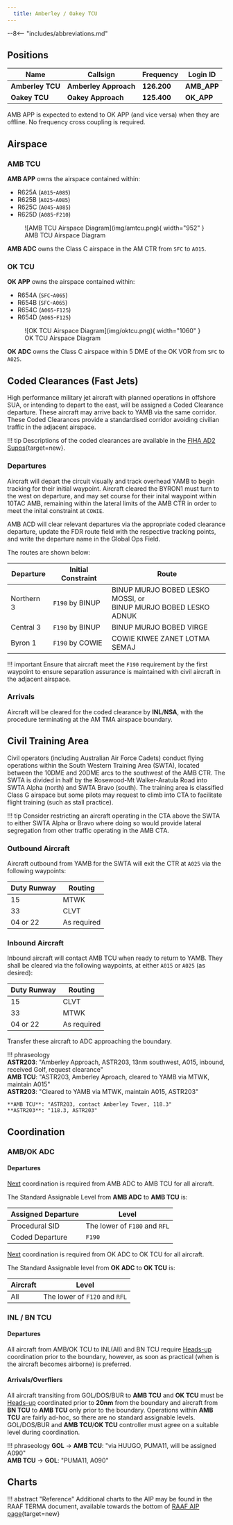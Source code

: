 ```yaml
---
  title: Amberley / Oakey TCU
---
```


--8<-- "includes/abbreviations.md"

## Positions

| Name               | Callsign       | Frequency        | Login ID              |
| ------------------ | -------------- | ---------------- | --------------------------------------|
| **Amberley TCU**   | **Amberley Approach**   | **126.200**        | **AMB_APP**                                   |
| **Oakey TCU**   | **Oakey Approach** | **125.400**        | **OK_APP**                                   |

AMB APP is expected to extend to OK APP (and vice versa) when they are offline. No frequency cross coupling is required. 

## Airspace
### AMB TCU
**AMB APP** owns the airspace contained within:

- R625A (`A015`-`A085`)  
- R625B (`A025`-`A085`)  
- R625C (`A045`-`A085`)  
- R625D (`A085`-`F210`)

<figure markdown>
![AMB TCU Airspace Diagram](img/amtcu.png){ width="952" }
  <figcaption>AMB TCU Airspace Diagram</figcaption>
</figure>

**AMB ADC** owns the Class C airspace in the AM CTR from `SFC` to `A015`. 

### OK TCU
**OK APP** owns the airspace contained within:

- R654A (`SFC`-`A065`)  
- R654B (`SFC`-`A065`)  
- R654C (`A065`-`F125`)  
- R654D (`A065`-`F125`)  

<figure markdown>
![OK TCU Airspace Diagram](img/oktcu.png){ width="1060" }
  <figcaption>OK TCU Airspace Diagram</figcaption>
</figure>

**OK ADC** owns the Class C airspace within 5 DME of the OK VOR from `SFC` to `A025`.

## Coded Clearances (Fast Jets)
High performance military jet aircraft with planned operations in offshore SUA, or intending to depart to the east, will be assigned a Coded Clearance departure. These aircraft may arrive back to YAMB via the same corridor. These Coded Clearances provide a standardised corridor avoiding civilian traffic in the adjacent airspace. 

!!! tip
    Descriptions of the coded clearances are available in the [FIHA AD2 Supps](https://ais-af.airforce.gov.au/australian-aip){target=new}.

### Departures
Aircraft will depart the circuit visually and track overhead YAMB to begin tracking for their initial waypoint. Aircraft cleared the BYRON1 must turn to the west on departure, and may set course for their inital waypoint within 10TAC AMB, remaining within the lateral limits of the AMB CTR in order to meet the inital constraint at `COWIE`.

AMB ACD will clear relevant departures via the appropriate coded clearance departure, update the FDR route field with the respective tracking points, and write the departure name in the Global Ops Field. 

The routes are shown below:

| Departure | Initial Constraint | Route |
| --------- | ----------| --------- |
| Northern 3 | `F190` by BINUP | BINUP MURJO BOBED LESKO MOSSI, or<br>BINUP MURJO BOBED LESKO ADNUK |
| Central 3 | `F190` by BINUP | BINUP MURJO BOBED VIRGE |
| Byron 1 | `F190` by COWIE | COWIE KIWEE ZANET LOTMA SEMAJ | 

!!! important
    Ensure that aircraft meet the `F190` requirement by the first waypoint to ensure separation assurance is maintained with civil aircraft in the adjacent airspace.

### Arrivals
Aircraft will be cleared for the coded clearance by **INL**/**NSA**, with the procedure terminating at the AM TMA airspace boundary.

## Civil Training Area
Civil operators (including Australian Air Force Cadets) conduct flying operations within the South Western Training Area (SWTA), located between the 10DME and 20DME arcs to the southwest of the AMB CTR. The SWTA is divided in half by the Rosewood-Mt Walker-Aratula Road into SWTA Alpha (north) and SWTA Bravo (south). The training area is classified Class G airspace but some pilots may request to climb into CTA to facilitate flight training (such as stall practice).

!!! tip
    Consider restricting an aircraft operating in the CTA above the SWTA to either SWTA Alpha or Bravo where doing so would provide lateral segregation from other traffic operating in the AMB CTA.

### Outbound Aircraft
Aircraft outbound from YAMB for the SWTA will exit the CTR at `A025` via the following waypoints:

| **Duty Runway** | **Routing** |
|-----------------|-----------|
| 15              | MTWK      |
| 33              | CLVT      |
| 04 or 22        | As required |

### Inbound Aircraft
Inbound aircraft will contact AMB TCU when ready to return to YAMB. They shall be cleared via the following waypoints, at either `A015` or `A025` (as desired):

| **Duty Runway** | **Routing** |
|-----------------|-----------|
| 15              | CLVT      |
| 33              | MTWK      |
| 04 or 22        | As required |

Transfer these aircraft to ADC approaching the boundary.   

!!! phraseology  
    **ASTR203**: "Amberley Approach, ASTR203, 13nm southwest, A015, inbound, received Golf, request clearance"     
    **AMB TCU**: "ASTR203, Amberley Aproach, cleared to YAMB via MTWK, maintain A015"  
    **ASTR203**: "Cleared to YAMB via MTWK, maintain A015, ASTR203"  
       
    **AMB TCU**: "ASTR203, contact Amberley Tower, 118.3"  
    **ASTR203**: "118.3, ASTR203"  

## Coordination
### AMB/OK ADC
#### Departures
[Next](../controller-skills/coordination.md#next) coordination is required from AMB ADC to AMB TCU for all aircraft.

The Standard Assignable Level from  **AMB ADC** to **AMB TCU** is:  

| Assigned Departure | Level |
| ------------------ | ----- |
| Procedural SID | The lower of `F180` and `RFL` |
| Coded Departure | `F190` |

[Next](../controller-skills/coordination.md#next) coordination is required from OK ADC to OK TCU for all aircraft.

The Standard Assignable level from **OK ADC** to **OK TCU** is:

| Aircraft | Level |
| -------- | ----- |
| All | The lower of `F120` and `RFL` |

### INL / BN TCU
#### Departures
All aircraft from AMB/OK TCU to INL(All) and BN TCU require [Heads-up](../controller-skills/coordination.md#heads-up) coordination prior to the boundary, however, as soon as practical (when is the aircraft becomes airborne) is preferred. 

#### Arrivals/Overfliers
All aircraft transiting from GOL/DOS/BUR to **AMB TCU** and **OK TCU** must be [Heads-up](../controller-skills/coordination.md#heads-up) coordinated prior to **20nm** from the boundary and aircraft from **BN TCU** to **AMB TCU** only prior to the boundary. Operations within **AMB TCU** are fairly ad-hoc, so there are no standard assignable levels. GOL/DOS/BUR and **AMB TCU**/**OK TCU** controller must agree on a suitable level during coordination.

!!! phraseology
    <span class="hotline">**GOL** -> **AMB TCU**</span>: "via HUUGO, PUMA11, will be assigned A090"  
    <span class="hotline">**AMB TCU** -> **GOL**</span>: "PUMA11, A090"  

## Charts
!!! abstract "Reference"
    Additional charts to the AIP may be found in the RAAF TERMA document, available towards the bottom of [RAAF AIP page](https://ais-af.airforce.gov.au/australian-aip){target=new}
